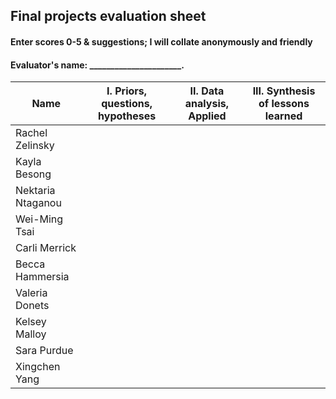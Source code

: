 ## Final projects evaluation sheet
#### Enter scores 0-5 & suggestions; I will collate anonymously and friendly
#### Evaluator's name: ______________________.

Name | I. Priors, questions, hypotheses | II. Data analysis, Applied | III. Synthesis of lessons learned
-----|------ | -------------------|----------------------
Rachel Zelinsky | | | 
Kayla Besong | | | 
Nektaria Ntaganou | | | 
Wei-Ming Tsai | | | 
Carli Merrick | | | 
Becca Hammersia | | | 
Valeria Donets | | | 
Kelsey Malloy | | | 
Sara Purdue | | | 
Xingchen Yang | | |
